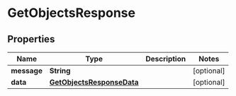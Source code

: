 
# GetObjectsResponse

## Properties
Name | Type | Description | Notes
------------ | ------------- | ------------- | -------------
**message** | **String** |  |  [optional]
**data** | [**GetObjectsResponseData**](GetObjectsResponseData.md) |  |  [optional]



